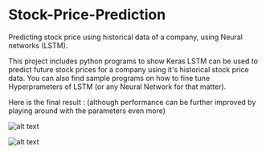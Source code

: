 # Stock-Price-Prediction
Predicting stock price using historical data of a company, using Neural networks (LSTM).

This project includes python programs to show Keras LSTM can be used to predict future stock prices for a company using it's
historical stock price data. 
You can also find sample programs on how to fine tune Hyperprameters of LSTM (or any Neural Network for that matter).

Here is the final result : (although performance can be further improved by playing around with the parameters even more)

![alt text](https://github.com/DarkKnight1991/Stock-Price-Prediction/blob/master/outputs/pred_vs_real_BS20_Sat%20Mar%20%209%2013_16_26%202019.png)

![alt text](https://github.com/DarkKnight1991/Stock-Price-Prediction/blob/master/outputs/train_vs_val_BS_20_Sat%20Mar%20%209%2013_16_17%202019.png)
